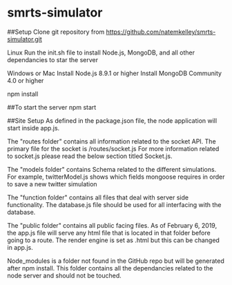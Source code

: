# smrts-simulator

##Setup
Clone git repository from https://github.com/natemkelley/smrts-simulator.git

Linux
Run the init.sh file to install Node.js, MongoDB, and all other dependancies to star the server

Windows or Mac
Install Node.js 8.9.1 or higher
Install MongoDB Community 4.0 or higher

npm install

##To start the server
npm start


##Site Setup
As defined in the package.json file, the node application will start inside app.js. 

The "routes folder" contains all information related to the socket API. The primary file for the socket is /routes/socket.js For more information related to socket.js please read the below section titled Socket.js. 

The "models folder" contains Schema related to the different simulations. For example, twitterModel.js shows which fields mongoose requires in order to save a new twitter simulation

The "function folder" contains all files that deal with server side functionality. The database.js file should be used for all interfacing with the database.

The "public folder" contains all public facing files. As of February 6, 2019, the app.js file will serve any html file that is located in that folder before going to a route. The render engine is set as .html but this can be changed in app.js.

Node_modules is a folder not found in the GitHub repo but will be generated after npm install. This folder contains all the dependancies related to the node server and should not be touched.





